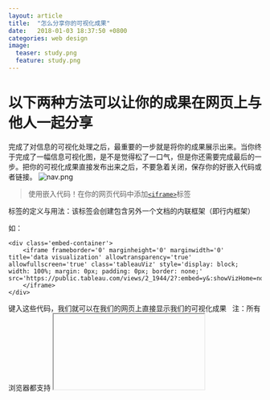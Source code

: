 ```yaml
---
layout: article
title:  "怎么分享你的可视化成果"
date:   2018-01-03 18:37:50 +0800
categories: web design
image:
  teaser: study.png
  feature: study.png
---
```

# **以下两种方法可以让你的成果在网页上与他人一起分享**

   完成了对信息的可视化处理之后，最重要的一步就是将你的成果展示出来。当你终于完成了一幅信息可视化图，是不是觉得松了一口气，但是你还需要完成最后的一步。把你的可视化成果直接发布出来之后，不要急着关闭，保存你的好嵌入代码或者链接。
![nav.png](https://i.loli.net/2018/01/03/5a4c99e5d8b28.png)

> 使用嵌入代码！在你的网页代码中添加[`<iframe>`](http://www.w3school.com.cn/tags/tag_iframe.asp)标签
 
标签的定义与用法：该标签会创建包含另外一个文档的内联框架（即行内框架）
 
 如：
```
<div class='embed-container'>
    <iframe frameborder='0' marginheight='0' marginwidth='0' title='data visualization' allowtransparency='true' allowfullscreen='true' class='tableauViz' style='display: block; width: 100%; margin: 0px; padding: 0px; border: none;' src='https://public.tableau.com/views/2_1944/2?:embed=y&:showVizHome=no&:host_url=https%3A%2F%2Fpublic.tableau.com%2F&:embed_code_version=3&:tabs=no&:toolbar=yes&:animate_transition=yes&:display_static_image=no&:display_spinner=no&:display_overlay=yes&:display_count=yes&:loadOrderID=0'>
    </iframe>
</div>
```
 
 键入这些代码，我们就可以在我们的网页上直接显示我们的可视化成果
 
 注：所有浏览器都支持 <iframe> 标签
 
> 使用得到的链接在你的页面中，加入[`<a>`](http://www.w3school.com.cn/tags/tag_a.asp)标签，点击就可以显示我们的成果了
 
标签的定义与用法：标签定义超链接，用于从一张页面链接到另一张页面；元素最重要的属性是 href 属性，它指示链接的目标。
 
如：

```
<a href="https://public.tableau.com/views/_15988/sheet2?:embed=y&:display_count=yes</a>
```


## 只要上述的其中一个步骤，你就可以展示你的成果了！

